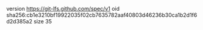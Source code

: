 version https://git-lfs.github.com/spec/v1
oid sha256:cb1e3210bf19922035f02cb7635782aaf40803d46236b30ca1b2d1f6d2d385a2
size 35
